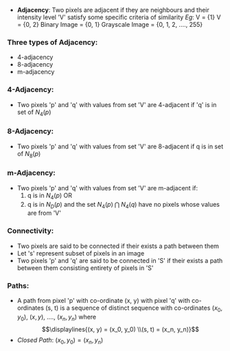 - **Adjacency**: Two pixels are adjacent if they are neighbours and their intensity level 'V' satisfy some specific criteria of similarity
	*Eg*: 
		V = {1}
		V = {0, 2}
		Binary Image = {0, 1}
		Grayscale Image = {0, 1, 2, ...., 255}

### Three types of Adjacency:
- 4-adjacency
- 8-adjacency
- m-adjacency

### 4-Adjacency:
- Two pixels 'p' and 'q' with values from set 'V' are 4-adjacent if 'q' is in set of $N_4(p)$

### 8-Adjacency:
- Two pixels 'p' and 'q' with values from set 'V' are 8-adjacent if q is in set of $N_8(p)$

### m-Adjacency:
- Two pixels 'p' and 'q' with values from set 'V' are m-adjacent if:
	1. q is in $N_4(p)$
			OR
	2. q is in $N_D(p)$ and the set $N_4(p)\;\bigcap\;N_4(q)$ have no pixels whose values are from 'V'

### Connectivity:
- Two pixels are said to be connected if their exists a path between them
- Let 's' represent subset of pixels in an image
- Two pixels 'p' and 'q' are said to be connected in 'S' if their exists a path between them consisting entirety of pixels in 'S'

### Paths:
- A path from pixel 'p' with co-ordinate (x, y) with pixel 'q' with co-ordinates (s, t) is a sequence of distinct sequence with co-ordinates $(x_0, y_0)$, $(x, y)$, ...., $(x_n, y_n)$ where $$\displaylines{(x, y) = (x_0, y_0) \\(s, t) = (x_n, y_n)}$$
- *Closed Path*: $(x_0, y_0) = (x_n, y_n)$
